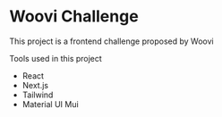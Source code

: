 # Woovi Challenge 

This project is a frontend challenge proposed by Woovi 

Tools used in this project

- React
- Next.js
- Tailwind
- Material UI Mui
